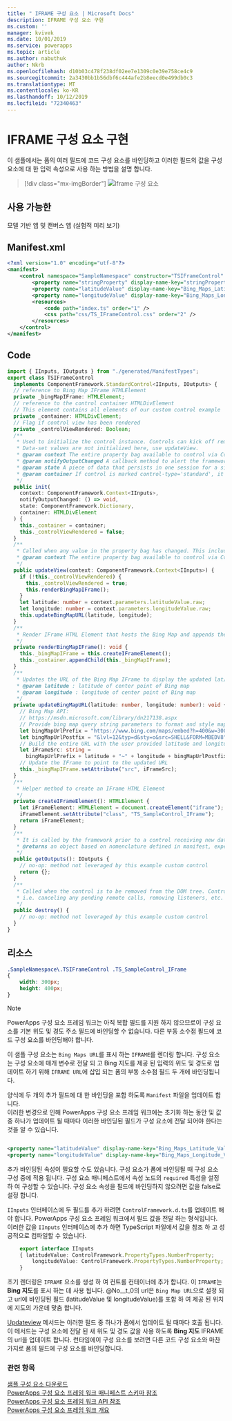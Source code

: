 ```yaml
---
title: " IFRAME 구성 요소 | Microsoft Docs"
description: IFRAME 구성 요소 구현
ms.custom: ''
manager: kvivek
ms.date: 10/01/2019
ms.service: powerapps
ms.topic: article
ms.author: nabuthuk
author: Nkrb
ms.openlocfilehash: d10b03c478f238df02ee7e1309c0e39e758ce4c9
ms.sourcegitcommit: 2a3430bb1b56dbf6c444afe2b8eecd0e499db0c3
ms.translationtype: MT
ms.contentlocale: ko-KR
ms.lasthandoff: 10/12/2019
ms.locfileid: "72340463"
---
```

# <a name="implementing-a-iframe-component"></a>IFRAME 구성 요소 구현

이 샘플에서는 폼의 여러 필드에 코드 구성 요소를 바인딩하고 이러한 필드의 값을 구성 요소에 대 한 입력 속성으로 사용 하는 방법을 설명 합니다.  

> [!div class="mx-imgBorder"]
> ![Iframe 구성 요소](../media/iframe-control.png "iframe 구성 요소")

## <a name="available-for"></a>사용 가능한 

모델 기반 앱 및 캔버스 앱 (실험적 미리 보기) 

## <a name="manifest"></a>Manifest.xml

```XML
<?xml version="1.0" encoding="utf-8"?>
<manifest>
    <control namespace="SampleNamespace" constructor="TSIFrameControl" version="1.0.0" display-name-key="TS_IFrameControl_Display_Key" description-key="TS_IFrameControl_Desc_Key" control-type="standard">
        <property name="stringProperty" display-name-key="stringProperty_Display_Key" description-key="stringProperty_Desc_Key" of-type="SingleLine.Text" usage="bound" required="true" />
        <property name="latitudeValue" display-name-key="Bing_Maps_Latitude_Value" description-key="latitude" of-type="FP" usage="bound" required="true" />
        <property name="longitudeValue" display-name-key="Bing_Maps_Longitude_Value" description-key="longitude" of-type="FP" usage="bound" required="true" />
        <resources>
            <code path="index.ts" order="1" />
            <css path="css/TS_IFrameControl.css" order="2" />
        </resources>
    </control>
</manifest>
```

## <a name="code"></a>Code

```TypeScript
import { IInputs, IOutputs } from "./generated/ManifestTypes";
export class TSIFrameControl
  implements ComponentFramework.StandardControl<IInputs, IOutputs> {
  // reference to Bing Map IFrame HTMLElement
  private _bingMapIFrame: HTMLElement;
  // reference to the control container HTMLDivElement
  // This element contains all elements of our custom control example
  private _container: HTMLDivElement;
  // Flag if control view has been rendered
  private _controlViewRendered: Boolean;
  /**
   * Used to initialize the control instance. Controls can kick off remote server calls and other initialization actions here.
   * Data-set values are not initialized here, use updateView.
   * @param context The entire property bag available to control via Context Object; It contains values as set up by the customizer mapped to property names defined in the manifest, as well as utility functions.
   * @param notifyOutputChanged A callback method to alert the framework that the control has new outputs ready to be retrieved asynchronously.
   * @param state A piece of data that persists in one session for a single user. Can be set at any point in a controls life cycle by calling 'setControlState' in the Mode interface.
   * @param container If control is marked control-type='standard', it receives an empty div element within which it can render its content.
   */
  public init(
    context: ComponentFramework.Context<IInputs>,
    notifyOutputChanged: () => void,
    state: ComponentFramework.Dictionary,
    container: HTMLDivElement
  ) {
    this._container = container;
    this._controlViewRendered = false;
  }
  /**
   * Called when any value in the property bag has changed. This includes field values, data-sets, global values such as container height and width, offline status, control metadata values such as label, visible, etc.
   * @param context The entire property bag available to control via Context Object; It contains values as set up by the customizer mapped to names defined in the manifest, as well as utility functions
   */
  public updateView(context: ComponentFramework.Context<IInputs>) {
    if (!this._controlViewRendered) {
      this._controlViewRendered = true;
      this.renderBingMapIFrame();
    }
    let latitude: number = context.parameters.latitudeValue.raw;
    let longitude: number = context.parameters.longitudeValue.raw;
    this.updateBingMapURL(latitude, longitude);
  }
  /**
   * Render IFrame HTML Element that hosts the Bing Map and appends the IFrame to the control container
   */
  private renderBingMapIFrame(): void {
    this._bingMapIFrame = this.createIFrameElement();
    this._container.appendChild(this._bingMapIFrame);
  }
  /**
   * Updates the URL of the Bing Map IFrame to display the updated lat/long coordinates
   * @param latitude : latitude of center point of Bing map
   * @param longitude : longitude of center point of Bing map
   */
  private updateBingMapURL(latitude: number, longitude: number): void {
    // Bing Map API:
    // https://msdn.microsoft.com/library/dn217138.aspx
    // Provide bing map query string parameters to format and style map view
    let bingMapUrlPrefix = "https://www.bing.com/maps/embed?h=400&w=300&cp=";
    let bingMapUrlPostfix = "&lvl=12&typ=d&sty=o&src=SHELL&FORM=MBEDV8";
    // Build the entire URL with the user provided latitude and longitude
    let iFrameSrc: string =
      bingMapUrlPrefix + latitude + "~" + longitude + bingMapUrlPostfix;
    // Update the IFrame to point to the updated URL
    this._bingMapIFrame.setAttribute("src", iFrameSrc);
  }
  /**
   * Helper method to create an IFrame HTML Element
   */
  private createIFrameElement(): HTMLElement {
    let iFrameElement: HTMLElement = document.createElement("iframe");
    iFrameElement.setAttribute("class", "TS_SampleControl_IFrame");
    return iFrameElement;
  }
  /**
   * It is called by the framework prior to a control receiving new data.
   * @returns an object based on nomenclature defined in manifest, expecting object[s] for property marked as “bound” or “output”
   */
  public getOutputs(): IOutputs {
    // no-op: method not leveraged by this example custom control
    return {};
  }
  /**
   * Called when the control is to be removed from the DOM tree. Controls should use this call for cleanup.
   * i.e. canceling any pending remote calls, removing listeners, etc.
   */
  public destroy() {
    // no-op: method not leveraged by this example custom control
  }
}
```

## <a name="resources"></a>리소스

```css
.SampleNamespace\.TSIFrameControl .TS_SampleControl_IFrame
{
    width: 300px;
    height: 400px;
}
```

> [!NOTE]
> PowerApps 구성 요소 프레임 워크는 아직 복합 필드를 지원 하지 않으므로이 구성 요소를 기본 위도 및 경도 주소 필드에 바인딩할 수 없습니다. 다른 부동 소수점 필드에 코드 구성 요소를 바인딩해야 합니다.

이 샘플 구성 요소는 `Bing Maps URL`를 표시 하는 `IFRAME`를 렌더링 합니다. 구성 요소는 구성 요소에 매개 변수로 전달 되 고 Bing 지도를 제공 된 입력의 위도 및 경도로 업데이트 하기 위해 `IFRAME URL`에 삽입 되는 폼의 부동 소수점 필드 두 개에 바인딩됩니다.  

양식에 두 개의 추가 필드에 대 한 바인딩을 포함 하도록 `Manifest` 파일을 업데이트 합니다.  
이러한 변경으로 인해 PowerApps 구성 요소 프레임 워크에는 초기화 하는 동안 및 값 중 하나가 업데이트 될 때마다 이러한 바인딩된 필드가 구성 요소에 전달 되어야 한다는 것을 알 수 있습니다.
  
```xml

<property name="latitudeValue" display-name-key="Bing_Maps_Latitude_Value" description-key="latitude" of-type="FP" usage="bound" required="true" />  
<property name="longitudeValue" display-name-key="Bing_Maps_Longitude_Value" description-key="longitude" of-type="FP" usage="bound" required="true" />  
```

추가 바인딩된 속성이 필요할 수도 있습니다. 구성 요소가 폼에 바인딩될 때 구성 요소 구성 중에 적용 됩니다. 구성 요소 매니페스트에서 속성 노드의 `required` 특성을 설정 하 여 구성할 수 있습니다. 구성 요소 속성을 필드에 바인딩하지 않으려면 값을 false로 설정 합니다. 
 
`IInputs` 인터페이스에 두 필드를 추가 하려면 `ControlFramework.d.ts`를 업데이트 해야 합니다. PowerApps 구성 요소 프레임 워크에서 필드 값을 전달 하는 형식입니다. 이러한 값을 `IInputs` 인터페이스에 추가 하면 TypeScript 파일에서 값을 참조 하 고 성공적으로 컴파일할 수 있습니다.  

```TypeScript
    export interface IInputs 
    { latitudeValue: ControlFramework.PropertyTypes.NumberProperty;  
        longitudeValue: ControlFramework.PropertyTypes.NumberProperty;  
    }  
 ```

초기 렌더링은 `IFRAME` 요소를 생성 하 여 컨트롤 컨테이너에 추가 합니다. 이 `IFRAME`는 **Bing 지도**를 표시 하는 데 사용 됩니다. @No__t_0의 url은 `Bing Map URL`으로 설정 되 고 url에 바인딩된 필드 (latitudeValue 및 longitudeValue)를 포함 하 여 제공 된 위치에 지도의 가운데 맞춤 합니다. 

[Updateview](../reference/control/updateview.md) 메서드는 이러한 필드 중 하나가 폼에서 업데이트 될 때마다 호출 됩니다. 이 메서드는 구성 요소에 전달 된 새 위도 및 경도 값을 사용 하도록 **Bing 지도** IFRAME의 url을 업데이트 합니다. 런타임에이 구성 요소를 보려면 다른 코드 구성 요소와 마찬가지로 폼의 필드에 구성 요소를 바인딩합니다.

### <a name="related-topics"></a>관련 항목

[샘플 구성 요소 다운로드](https://go.microsoft.com/fwlink/?linkid=2088525)<br/>
[PowerApps 구성 요소 프레임 워크 매니페스트 스키마 참조](../manifest-schema-reference/index.md)<br />
[PowerApps 구성 요소 프레임 워크 API 참조](../reference/index.md)<br />
[PowerApps 구성 요소 프레임 워크 개요](../overview.md)
